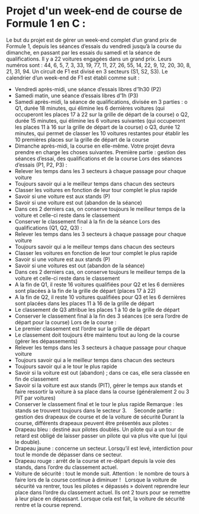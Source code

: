 # Projet d'un week-end de course de Formule 1 en C :
Le but du projet est de gérer un week-end complet d’un grand prix de Formule 1, depuis les séances d’essais du vendredi jusqu’à la course du dimanche, en passant par les essais du samedi et la séance de qualifications. 
Il y a 22 voitures engagées dans un grand prix. 
Leurs numéros sont : 44, 6, 5, 7, 3, 33, 19, 77, 11, 27, 26, 55, 14, 22, 9, 12, 20, 30, 8, 21, 31, 94. 
Un circuit de F1 est divisé en 3 secteurs (S1, S2, S3). 
Le calendrier d’un week-end de F1 est établi comme suit : 
* Vendredi après-midi, une séance d’essais libres d’1h30 (P2) 
* Samedi matin, une séance d’essais libres d’1h (P3) 
* Samedi après-midi, la séance de qualifications, divisée en 3 parties : 
o Q1, durée 18 minutes, qui élimine les 6 dernières voitures (qui occuperont les places 17 à 22 sur la grille de départ de la course) 
o Q2, durée 15 minutes, qui élimine les 6 voitures suivantes (qui occuperont les places 11 à 16 sur la grille de départ de la course) 
o Q3, durée 12 minutes, qui permet de classer les 10 voitures restantes pour établir les 10 premières places sur la grille de départ de la course 
* Dimanche après-midi, la course en elle-même. 
Votre projet devra prendre en charge les choses suivantes. 
Première partie : gestion des séances d’essai, des qualifications et de la course 
Lors des séances d’essais (P1, P2, P3) : 
* Relever les temps dans les 3 secteurs à chaque passage pour chaque voiture 
* Toujours savoir qui a le meilleur temps dans chacun des secteurs 
* Classer les voitures en fonction de leur tour complet le plus rapide 
* Savoir si une voiture est aux stands (P) 
* Savoir si une voiture est out (abandon de la séance) 
* Dans ces 2 derniers cas, on conserve toujours le meilleur temps de la voiture et celle-ci reste dans le classement 
* Conserver le classement final à la fin de la séance 
Lors des qualifications (Q1, Q2, Q3) : 
* Relever les temps dans les 3 secteurs à chaque passage pour chaque voiture 
* Toujours savoir qui a le meilleur temps dans chacun des secteurs 
* Classer les voitures en fonction de leur tour complet le plus rapide 
* Savoir si une voiture est aux stands (P) 
* Savoir si une voitures est out (abandon de la séance) 
* Dans ces 2 derniers cas, on conserve toujours le meilleur temps de la voiture et celle-ci reste dans le classement 
* A la fin de Q1, il reste 16 voitures qualifiées pour Q2 et les 6 dernières sont placées à la fin de la grille de départ (places 17 à 22) 
* A la fin de Q2, il reste 10 voitures qualifiées pour Q3 et les 6 dernières sont placées dans les places 11 à 16 de la grille de départ 
* Le classement de Q3 attribue les places 1 à 10 de la grille de départ 
* Conserver le classement final à la fin des 3 séances (ce sera l’ordre de départ pour la course) 
Lors de la course : 
* Le premier classement est l’ordre sur la grille de départ 
* Le classement doit toujours être maintenu tout au long de la course (gérer les dépassements) 
* Relever les temps dans les 3 secteurs à chaque passage pour chaque voiture 
* Toujours savoir qui a le meilleur temps dans chacun des secteurs 
* Toujours savoir qui a le tour le plus rapide 
* Savoir si la voiture est out (abandon) ; dans ce cas, elle sera classée en fin de classement 
* Savoir si la voiture est aux stands (PIT), gérer le temps aux stands et faire ressortir la voiture à sa place dans la course (généralement 2 ou 3 PIT par voitures) 
* Conserver le classement final et le tour le plus rapide 
Remarque : les stands se trouvent toujours dans le secteur 3. 
 
  
Seconde partie : gestion des drapeaux de course et de la voiture de sécurité 
Durant la course, différents drapeaux peuvent être présentés aux pilotes : 
* Drapeau bleu : destiné aux pilotes doublés. Un pilote qui a un tour de retard est obligé de laisser passer un pilote qui va plus vite que lui (qui le double). 
 
* Drapeau jaune : concerne un secteur. Lorsqu’il est levé, interdiction pour tout le monde de dépasser dans ce secteur. 
 
 
* Drapeau rouge : arrêt de la course et re-départ depuis la voie des stands, dans l’ordre du classement actuel. 
 
* Voiture de sécurité : tout le monde suit. Attention : le nombre de tours à faire lors de la course continue à diminuer ! 
 
Lorsque la voiture de sécurité va rentrer, tous les pilotes « dépassés » doivent reprendre leur place dans l’ordre du classement actuel. Ils ont 2 tours pour se remettre à leur place en dépassant. 
Lorsque cela est fait, la voiture de sécurité rentre et la course reprend. 
